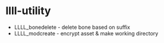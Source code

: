 # llll-utility
- LLLL_bonedelete - delete bone based on suffix
- LLLL_modcreate - encrypt asset & make working directory
